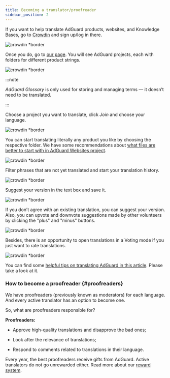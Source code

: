 ```yaml
---
title: Becoming a translator/proofreader
sidebar_position: 2
---
```


If you want to help translate AdGuard products, websites, and Knowledge Bases, go to [Crowdin](https://crowdin.com/) and sign up/log in there.

![crowdin *border](https://cdn.adtidy.org/public/Adguard/kb/en/ag-translations/main-screen.png)

Once you do, go to [our page](https://crowdin.com/profile/adguard/). You will see AdGuard projects, each with folders for different product strings.

![crowdin *border](https://cdn.adtidy.org/content/kb/ad_blocker/miscellaneous/adguard_translations/adguard_page.png)

:::note

*AdGuard Glossary* is only used for storing and managing terms — it doesn’t need to be translated.

:::

Choose a project you want to translate, click *Join* and choose your language.

![crowdin *border](https://cdn.adtidy.org/content/kb/ad_blocker/miscellaneous/adguard_translations/adguard_kb.png)

You can start translating literally any product you like by choosing the respective folder. We have some recommendations about [what files are better to start with in AdGuard Websites project](../translation-priority).

![crowdin *border](https://cdn.adtidy.org/public/Adguard/kb/en/ag-translations/folders.png)

Filter phrases that are not yet translated and start your translation history.

![crowdin *border](https://cdn.adtidy.org/public/Adguard/kb/en/ag-translations/filter.png)

Suggest your version in the text box and save it.

![crowdin *border](https://cdn.adtidy.org/public/Adguard/kb/en/ag-translations/text-box.png)

If you don’t agree with an existing translation, you can suggest your version. Also, you can upvote and downvote suggestions made by other volunteers by clicking the "plus" and "minus" buttons.

![crowdin *border](https://cdn.adtidy.org/public/Adguard/kb/en/ag-translations/vote.png)

Besides, there is an opportunity to open translations in a Voting mode if you just want to rate translations.

![crowdin *border](https://cdn.adtidy.org/public/Adguard/kb/en/ag-translations/mode.png)

You can find some [helpful tips on translating AdGuard in this article](../guidelines). Please take a look at it.

### How to become a proofreader {#proofreaders}

We have proofreaders (previously known as moderators) for each language. And every active translator has an option to become one.

So, what are proofreaders responsible for?

**Proofreaders:**

- Approve high-quality translations and disapprove the bad ones;

- Look after the relevance of translations;

- Respond to comments related to translations in their language.

Every year, the best proofreaders receive gifts from AdGuard. Active translators do not go unrewarded either. Read more about our [reward system](../rewards).
